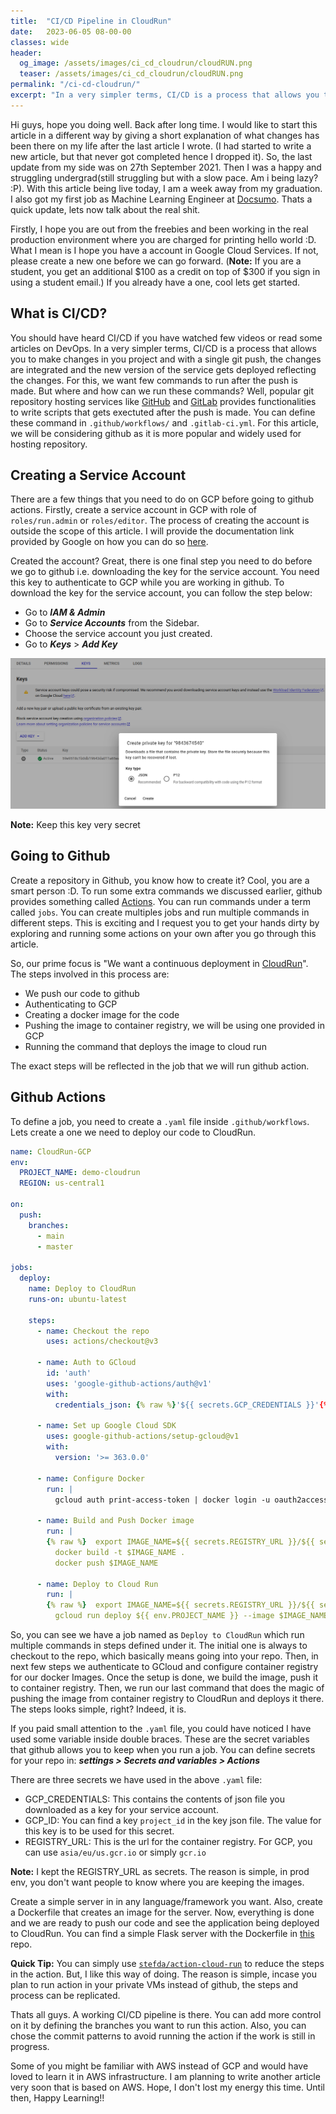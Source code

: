 ```yaml
---
title:  "CI/CD Pipeline in CloudRun"
date:   2023-06-05 08-00-00 
classes: wide
header:
  og_image: /assets/images/ci_cd_cloudrun/cloudRUN.png
  teaser: /assets/images/ci_cd_cloudrun/cloudRUN.png
permalink: "/ci-cd-cloudrun/"
excerpt: "In a very simpler terms, CI/CD is a process that allows you to make changes in you project and with a single git push, the changes are integrated and the new version of the service gets deployed reflecting the changes."
---
```


Hi guys, hope you doing well. Back after long time. I would like to start this article in a different way by giving a short explanation of what changes has been there on my life after the last article I wrote. (I had started to write a new article, but that never got completed hence I dropped it).
So, the last update from my side was on 27th September 2021. Then I was a happy and struggling undergrad(still struggling but with a slow pace. Am i being lazy? :P). With this article being live today, I am a week away from my graduation. I also got my first job as Machine Learning Engineer at [Docsumo](https://www.docsumo.com/). Thats a quick update, lets now talk about the real shit.

Firstly, I hope you are out from the freebies and been working in the real production environment where you are charged for printing hello world :D. What I mean is I hope you have a account in Google Cloud Services. If not, please create a new one before we can go forward. (**Note:** If you are a student, you get an additional $100 as a credit on top of $300 if you sign in using a student email.) If you already have a one, cool lets get started.

## What is CI/CD?

You should have heard CI/CD if you have watched few videos or read some articles on DevOps. In a very simpler terms, CI/CD is a process that allows you to make changes in you project and with a single git push, the changes are integrated and the new version of the service gets deployed reflecting the changes. For this, we want few commands to run after the push is made. But where and how can we run these commands? Well, popular git repository hosting services like [GitHub](https://github.com/) and [GitLab](https://gitlab.com/) provides functionalities to write scripts that gets exectuted after the push is made. You can define these command in `.github/workflows/` and `.gitlab-ci.yml`. For this article, we will be considering github as it is more popular and widely used for hosting repository.

## Creating a Service Account

There are a few things that you need to do on GCP before going to github actions. Firstly, create a service account in GCP with role of `roles/run.admin` or `roles/editor`.  The process of creating the account is outside the scope of this article. I will provide the documentation link provided by Google on how you can do so [here](https://cloud.google.com/iam/docs/service-accounts-create#iam-service-accounts-create-console). 

Created the account? Great, there is one final step you need to do before we go to github i.e. downloading the key for the service account. You need this key to authenticate to GCP while you are working in github. To download the key for the service account, you can follow the step below:
* Go to ***IAM & Admin***
* Go to ***Service Accounts*** from the Sidebar.
* Choose the service account you just created.
* Go to ***Keys*** > ***Add Key***

![Create Service Account](/assets/images/ci_cd_cloudrun/service_account_key.png)

**Note:** Keep this key very secret

## Going to Github

Create a repository in Github, you know how to create it? Cool, you are a smart person :D. To run some extra commands we discussed earlier, github provides something called [Actions](https://github.com/features/actions). You can run commands under a term called `jobs`. You can create multiples jobs and run multiple commands in different steps. This is exciting and I request you to get your hands dirty by exploring and running some actions on your own after you go through this article. 

So, our prime focus is "We want a continuous deployment in [CloudRun](https://cloud.google.com/run)". The steps involved in this process are:
* We push our code to github
* Authenticating to GCP
* Creating a docker image for the code
* Pushing the image to container registry, we will be using one provided in GCP
* Running the command that deploys the image to cloud run

The exact steps will be reflected in the job that we will run github action.

## Github Actions

To define a job, you need to create a `.yaml` file inside `.github/workflows`. Lets create a one we need to deploy our code to CloudRun.
```yaml
name: CloudRun-GCP
env:
  PROJECT_NAME: demo-cloudrun
  REGION: us-central1

on:
  push:
    branches:
      - main
      - master

jobs:
  deploy:
    name: Deploy to CloudRun
    runs-on: ubuntu-latest

    steps:
      - name: Checkout the repo
        uses: actions/checkout@v3

      - name: Auth to GCloud
        id: 'auth'
        uses: 'google-github-actions/auth@v1'
        with:
          credentials_json: {% raw %}'${{ secrets.GCP_CREDENTIALS }}'{% endraw %}
      
      - name: Set up Google Cloud SDK
        uses: google-github-actions/setup-gcloud@v1
        with:
          version: '>= 363.0.0'

      - name: Configure Docker
        run: |
          gcloud auth print-access-token | docker login -u oauth2accesstoken --password-stdin {% raw %}${{ secrets.REGISTRY_URL }}{% endraw %}

      - name: Build and Push Docker image
        run: |
        {% raw %}  export IMAGE_NAME=${{ secrets.REGISTRY_URL }}/${{ secrets.GCP_ID }}/${{ env.PROJECT_NAME }}:${{ github.run_number }}-${{ github.sha }}{% endraw %}
          docker build -t $IMAGE_NAME .
          docker push $IMAGE_NAME

      - name: Deploy to Cloud Run
        run: |
        {% raw %}  export IMAGE_NAME=${{ secrets.REGISTRY_URL }}/${{ secrets.GCP_ID }}/${{ env.PROJECT_NAME }}:${{ github.run_number }}-${{ github.sha }}
          gcloud run deploy ${{ env.PROJECT_NAME }} --image $IMAGE_NAME --project ${{ secrets.GCP_ID }} --platform managed \--region ${{ env.REGION }} --allow-unauthenticated --memory=1Gi{% endraw %}
```

So, you can see we have a job named as `Deploy to CloudRun` which run multiple commands in steps defined under it. The initial one is always to checkout to the repo, which basically means going into your repo. Then, in next few steps we authenticate to GCloud and configure container registry for our docker Images. Once the setup is done, we build the image, push it to container registry. Then, we run our last command that does the magic of pushing the image from container registry to CloudRun and deploys it there. The steps looks simple, right? Indeed, it is. 

If you paid small attention to the `.yaml` file, you could have noticed I have used some variable inside double braces. These are the secret variables that github allows you to keep when you run a job. You can define secrets for your repo in: ***settings > Secrets and variables > Actions***

There are three secrets we have used in the above `.yaml` file:
* GCP_CREDENTIALS: This contains the contents of json file you downloaded as a key for your service account.
* GCP_ID: You can find a key `project_id` in the key json file. The value for this key is to be used for this secret.
* REGISTRY_URL: This is the url for the container registry. For GCP, you can use `asia/eu/us.gcr.io` or simply `gcr.io`

**Note:** I kept the REGISTRY_URL as secrets. The reason is simple, in prod env, you don't want people to know where you are keeping the images.

Create a simple server in in any language/framework you want. Also, create a Dockerfile that creates an image for the server. Now, everything is done and we are ready to push our code and see the application being deployed to CloudRun. You can find a simple Flask server with the Dockerfile in [this](https://github.com/samiptimalsena/CI-CD-CloudRun) repo.

**Quick Tip:** You can simply use [`stefda/action-cloud-run`](https://github.com/stefda/action-cloud-run) to reduce the steps in the action. But, I like this way of doing. The reason is simple, incase you plan to run action in your private VMs instead of github, the steps and process can be replicated.

Thats all guys. A working CI/CD pipeline is there. You can add more control on it by defining the branches you want to run this action. Also, you can chose the commit patterns to avoid running the action if the work is still in progress.

Some of you might be familiar with AWS instead of GCP and would have loved to learn it in AWS infrastructure. I am planning to write another article very soon that is based on AWS. Hope, I don't lost my energy this time. Until then, Happy Learning!!



